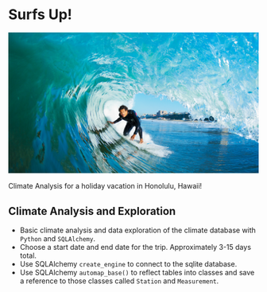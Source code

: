 # Surfs Up!

![surfs-up.png](surfs-up.png)

Climate Analysis for a holiday vacation in Honolulu, Hawaii!

## Climate Analysis and Exploration

* Basic climate analysis and data exploration of the climate database with `Python` and `SQLAlchemy`.  
* Choose a start date and end date for the trip. Approximately 3-15 days total.
* Use SQLAlchemy `create_engine` to connect to the sqlite database.
* Use SQLAlchemy `automap_base()` to reflect tables into classes and save a reference to those classes called `Station` and `Measurement`.
